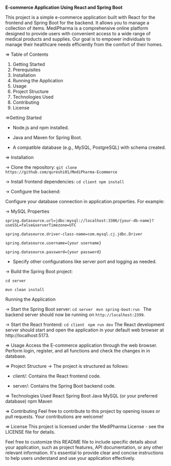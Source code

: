 **E-commerce Application Using React and Spring Boot**

This project is a simple e-commerce application built with React for the frontend and Spring Boot for the backend. It allows you to manage a collection of items.
MediPharma is a comprehensive online platform designed to provide users with convenient access to a wide range of medical products and supplies. Our goal is to empower individuals to manage their healthcare needs efficiently from the comfort of their homes.

=> Table of Contents
1. Getting Started
2. Prerequisites
3. Installation
4. Running the Application
5. Usage
6. Project Structure
7. Technologies Used
8. Contributing
9. License

=>Getting Started
- Node.js and npm installed.
* Java and Maven for Spring Boot.
+ A compatible database (e.g., MySQL, PostgreSQL) with schema created.

=> Installation

-> Clone the repository:
`git clone https://github.com/qureshi01/MediPharma-Ecommerce`

-> Install frontend dependencies:
`cd client
npm install`

-> Configure the backend:

Configure your database connection in application.properties. For example:

-> MySQL Properties

`spring.datasource.url=jdbc:mysql://localhost:3306/{your-db-name}?useSSL=false&serverTimezone=UTC
`

`spring.datasource.driver-class-name=com.mysql.cj.jdbc.Driver
`

`spring.datasource.username={your username}
`

`spring.datasource.password={your password}
`

- Specify other configurations like server port and logging as needed.

-> Build the Spring Boot project:

`cd server` 

`mvn clean install` 

Running the Application

-> Start the Spring Boot server:
`cd server
`
`mvn spring-boot:run
`
The backend server should now be running on `http://localhost:2399`.

-> Start the React frontend:
`cd client `
`npm run dev`
The React development server should start and open the application in your default web browser at http://localhost:5173.

=> Usage
Access the E-commerce application through the web browser. Perform login, register, and all functions and check the changes in in database.

=> Project Structure
-> The project is structured as follows:
- client/: Contains the React frontend code. 
* server/: Contains the Spring Boot backend code.

=> Technologies Used
React
Spring Boot
Java
MySQL (or your preferred database)
npm
Maven

=> Contributing
Feel free to contribute to this project by opening issues or pull requests. Your contributions are welcome!

=> License
This project is licensed under the MediPharma License - see the LICENSE file for details.

Feel free to customize this README file to include specific details about your application, such as project features, API documentation, or any other relevant information. It's essential to provide clear and concise instructions to help users understand and use your application effectively.
